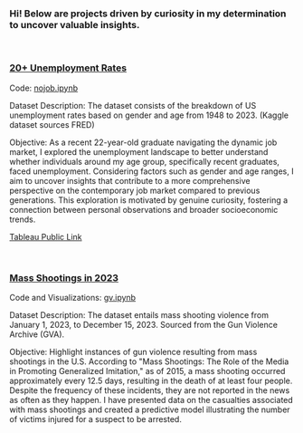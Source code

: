 
### Hi! Below are projects driven by curiosity in my determination to uncover valuable insights.
<br>


### [20+ Unemployment Rates](https://github.com/uuumama/PORTFOLIO/tree/main/Unemployment%20Rates)
Code: [nojob.ipynb](https://github.com/uuumama/PORTFOLIO/blob/main/Unemployment%20Rates/nojob.ipynb)

Dataset Description: The dataset consists of the breakdown of US unemployment rates based on gender and age from 1948 to 2023. (Kaggle dataset sources FRED)

Objective: As a recent 22-year-old graduate navigating the dynamic job market, I explored the unemployment landscape to better understand whether individuals around my age group, specifically recent graduates, faced unemployment. Considering factors such as gender and age ranges, I aim to uncover insights that contribute to a more comprehensive perspective on the contemporary job market compared to previous generations. This exploration is motivated by genuine curiosity, fostering a connection between personal observations and broader socioeconomic trends.

[Tableau Public Link](https://public.tableau.com/views/unemploymentrates_17021707273780/Dashboard1?:language=en-US&:display_count=n&:origin=viz_share_link)

<br>

### [Mass Shootings in 2023](https://github.com/uuumama/PORTFOLIO/tree/main/Mass%20Shootings%202023)
Code and Visualizations: [gv.ipynb](https://github.com/uuumama/PORTFOLIO/blob/main/Mass%20Shootings%202023/gv.ipynb)

Dataset Description: The dataset entails mass shooting violence from January 1, 2023, to December 15, 2023. Sourced from the Gun Violence Archive (GVA).

Objective: Highlight instances of gun violence resulting from mass shootings in the U.S. According to "Mass Shootings: The Role of the Media in Promoting Generalized Imitation," as of 2015, a mass shooting occurred approximately every 12.5 days, resulting in the death of at least four people. Despite the frequency of these incidents, they are not reported in the news as often as they happen. I have presented data on the casualties associated with mass shootings and created a predictive model illustrating the number of victims injured for a suspect to be arrested.
